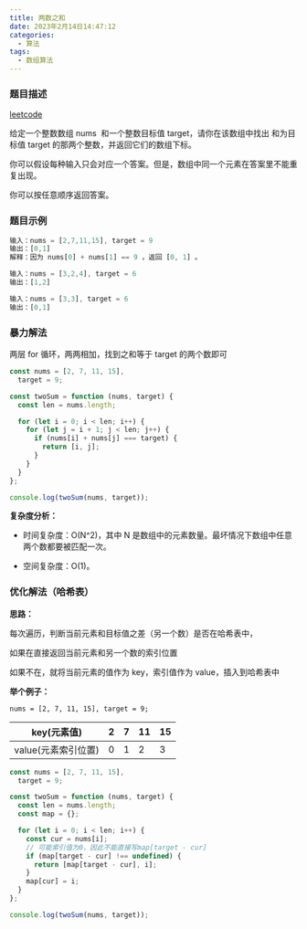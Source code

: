 ```yaml
---
title: 两数之和
date: 2023年2月14日14:47:12
categories:
  - 算法
tags:
  - 数组算法
---
```


<custom-header/>

### 题目描述

[leetcode](https://leetcode.cn/problems/two-sum/)

给定一个整数数组 nums  和一个整数目标值 target，请你在该数组中找出 和为目标值 target 的那两个整数，并返回它们的数组下标。

你可以假设每种输入只会对应一个答案。但是，数组中同一个元素在答案里不能重复出现。

你可以按任意顺序返回答案。

### 题目示例

```js
输入：nums = [2,7,11,15], target = 9
输出：[0,1]
解释：因为 nums[0] + nums[1] == 9 ，返回 [0, 1] 。
```

```js
输入：nums = [3,2,4], target = 6
输出：[1,2]
```

```js
输入：nums = [3,3], target = 6
输出：[0,1]
```

### 暴力解法

两层 for 循环，两两相加，找到之和等于 target 的两个数即可

```js
const nums = [2, 7, 11, 15],
  target = 9;

const twoSum = function (nums, target) {
  const len = nums.length;

  for (let i = 0; i < len; i++) {
    for (let j = i + 1; j < len; j++) {
      if (nums[i] + nums[j] === target) {
        return [i, j];
      }
    }
  }
};

console.log(twoSum(nums, target));
```

**复杂度分析：**

- 时间复杂度：O(N^2)，其中 N 是数组中的元素数量。最坏情况下数组中任意两个数都要被匹配一次。

- 空间复杂度：O(1)。

### 优化解法（哈希表）

**思路：**

每次遍历，判断当前元素和目标值之差（另一个数）是否在哈希表中，

如果在直接返回当前元素和另一个数的索引位置

如果不在，就将当前元素的值作为 key，索引值作为 value，插入到哈希表中

**举个例子：**

`nums = [2, 7, 11, 15], target = 9;`

| key(元素值)         | 2   | 7   | 11  | 15  |
| ------------------- | --- | --- | --- | --- |
| value(元素索引位置) | 0   | 1   | 2   | 3   |

```js
const nums = [2, 7, 11, 15],
  target = 9;

const twoSum = function (nums, target) {
  const len = nums.length;
  const map = {};

  for (let i = 0; i < len; i++) {
    const cur = nums[i];
    // 可能索引值为0，因此不能直接写map[target - cur]
    if (map[target - cur] !== undefined) {
      return [map[target - cur], i];
    }
    map[cur] = i;
  }
};

console.log(twoSum(nums, target));
```
